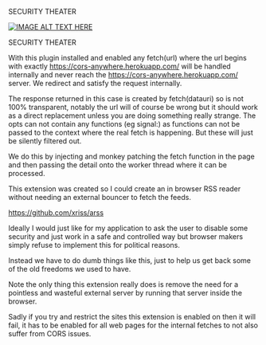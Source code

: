 

SECURITY THEATER


[![IMAGE ALT TEXT HERE](https://img.youtube.com/vi/-E4_9TuE6Ss/0.jpg)](https://www.youtube.com/watch?v=-E4_9TuE6Ss)


SECURITY THEATER


With this plugin installed and enabled any fetch(url) where the url 
begins with exactly https://cors-anywhere.herokuapp.com/ will be 
handled internally and never reach the 
https://cors-anywhere.herokuapp.com/ server. We redirect and satisfy 
the request internally.

The response returned in this case is created by fetch(datauri) so is 
not 100% transparent, notably the url will of course be wrong but it 
should work as a direct replacement unless you are doing something 
really strange. The opts can not contain any functions (eg signal:) as 
functions can not be passed to the context where the real fetch is 
happening. But these will just be silently filtered out.

We do this by injecting and monkey patching the fetch function in the 
page and then passing the detail onto the worker thread where it can be 
processed.

This extension was created so I could create an in browser RSS reader 
without needing an external bouncer to fetch the feeds.

https://github.com/xriss/arss

Ideally I would just like for my application to ask the user to disable 
some security and just work in a safe and controlled way but browser 
makers simply refuse to implement this for political reasons.

Instead we have to do dumb things like this, just to help us get back 
some of the old freedoms we used to have.

Note the only thing this extension really does is remove the need for a 
pointless and wasteful external server by running that server inside 
the browser.

Sadly if you try and restrict the sites this extension is enabled on 
then it will fail, it has to be enabled for all web pages for the 
internal fetches to not also suffer from CORS issues.
